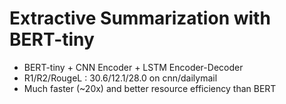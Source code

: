 # Extractive Summarization with BERT-tiny
 - BERT-tiny + CNN Encoder + LSTM Encoder-Decoder
 - R1/R2/RougeL : 30.6/12.1/28.0 on cnn/dailymail
 - Much faster (~20x) and better resource efficiency than BERT
